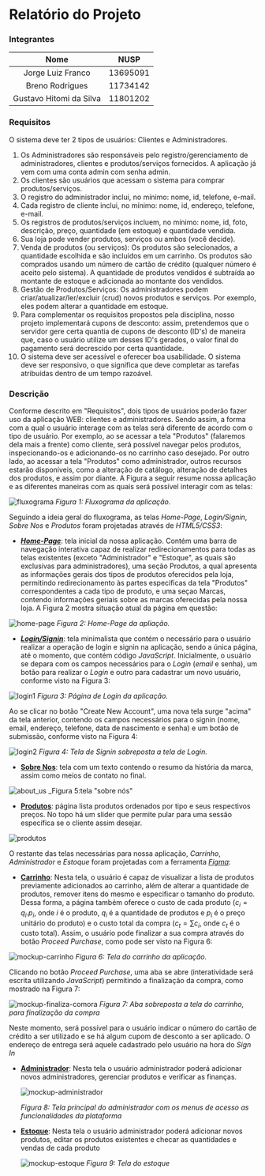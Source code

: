 # Relatório do Projeto

### Integrantes

|          Nome           |   NUSP   |
| :---------------------: | :------: |
|    Jorge Luiz Franco    | 13695091 |
|     Breno Rodrigues     | 11734142 |
| Gustavo Hitomi da Silva | 11801202 |

### Requisitos

O sistema deve ter 2 tipos de usuários: Clientes e Administradores.

1. Os Administradores são responsáveis pelo registro/gerenciamento de administradores, clientes e produtos/serviços fornecidos. A aplicação já vem com uma conta admin com senha admin.
2. Os clientes são usuários que acessam o sistema para comprar produtos/serviços.
3. O registro do administrador inclui, no mínimo: nome, id, telefone, e-mail.
4. Cada registro de cliente inclui, no mínimo: nome, id, endereço, telefone, e-mail.
5. Os registros de produtos/serviços incluem, no mínimo: nome, id, foto, descrição, preço, quantidade (em estoque) e quantidade vendida.
6. Sua loja pode vender produtos, serviços ou ambos (você decide).
7. Venda de produtos (ou serviços): Os produtos são selecionados, a quantidade escolhida e são incluídos em um carrinho. Os produtos são comprados usando um número de cartão de crédito (qualquer número é aceito pelo sistema). A quantidade de produtos vendidos é subtraída ao montante de estoque e adicionada ao montante dos vendidos.
8. Gestão de Produtos/Serviços: Os administradores podem criar/atualizar/ler/excluir (crud) novos produtos e serviços. Por exemplo, eles podem alterar a quantidade em estoque.
9. Para complementar os requisitos propostos pela disciplina, nosso projeto implementará cupons de desconto: assim, pretendemos que o servidor gere certa quantia de cupons de desconto (ID's) de maneira que, caso o usuário utilize um desses ID's gerados, o valor final do pagamento será decrescido por certa quantidade.
10. O sistema deve ser acessível e oferecer boa usabilidade. O sistema deve ser responsivo, o que significa que deve completar as tarefas atribuídas dentro de um tempo razoável.

### Descrição

Conforme descrito em "Requisitos", dois tipos de usuários poderão fazer uso da aplicação WEB: clientes e administradores. Sendo assim, a forma com a qual o usuário interage com as telas será diferente de acordo com o tipo de usuário. Por exemplo, ao se acessar a tela "Produtos" (falaremos dela mais a frente) como cliente, será possível navegar pelos produtos, inspecionando-os e adicionando-os no carrinho caso desejado. Por outro lado, ao acessar a tela "Produtos" como administrador, outros recursos estarão disponíveis, como a alteração de catálogo, alteração de detalhes dos produtos, e assim por diante. A Figura a seguir resume nossa aplicação e as diferentes maneiras com as quais será possível interagir com as telas:

![fluxograma](/diagrams//fluxograma.png)
_Figura 1: Fluxograma da aplicação._

Seguindo a ideia geral do fluxograma, as telas _Home-Page_, _Login/Signin_, _Sobre Nos_ e _Produtos_ foram projetadas através de _HTML5/CSS3_:

- [**_Home-Page_**](/mockups/html/index.html): tela inicial da nossa aplicação. Contém uma barra de navegação interativa capaz de realizar redirecionamentos para todas as telas existentes (exceto "Administrador" e "Estoque", as quais são exclusivas para administradores), uma seção Produtos, a qual apresenta as informações gerais dos tipos de produtos oferecidos pela loja, permitindo redirecionamento às partes específicas da tela "Produtos" correspondentes a cada tipo de produto, e uma seçao Marcas, contendo informações geriais sobre as marcas oferecidas pela nossa loja. A Figura 2 mostra situação atual da página em questão:

![home-page](/mockups/imgs/home.PNG)
_Figura 2: Home-Page da apliação._

- [**_Login/Signin_**](/mockups/html/login.html): tela minimalista que contém o necessário para o usuário realizar a operação de login e signin na aplicação, sendo a única página, até o momento, que contém código _JavaScript_. Inicialmente, o usuário se depara com os campos necessários para o _Login_ (_email_ e senha), um botão para realizar o _Login_ e outro para cadastrar um novo usuário, conforme visto na Figura 3:

![login1](/mockups/imgs/login1.PNG)
_Figura 3: Página de Login da aplicação._

Ao se clicar no botão "Create New Account", uma nova tela surge "acima" da tela anterior, contendo os campos necessários para o signin (nome, email, endereço, telefone, data de nascimento e senha) e um botão de submissão, conforme visto na Figura 4:

![login2](/mockups/imgs/login2.PNG)
_Figura 4: Tela de Signin sobreposta a tela de Login._

- [**Sobre Nos**](/mockups/html/sobre-nos.html): tela com um texto contendo o resumo da história da marca, assim como meios de contato no final.

![about_us](/mockups/imgs/about-us.PNG)
_Figura 5:tela "sobre nós"

- [**Produtos**](/mockups/html/produtos.html): página lista produtos ordenados por tipo e seus respectivos preços. No topo há um slider que permite pular para uma sessão específica se o cliente assim desejar.

![produtos](/mockups/imgs/products.PNG)

O restante das telas necessárias para nossa aplicação, _Carrinho_, _Administrador_ e _Estoque_ foram projetadas com a ferramenta [_Figma_](https://www.figma.com/):

- [**Carrinho**](https://www.figma.com/file/OKp5DBelKJiXaI20pGlS6k/mockup-cart?type=design&node-id=0-1&mode=design): Nesta tela, o usuário é capaz de visualizar a lista de produtos previamente adicionados ao carrinho, além de alterar a quantidade de produtos, remover itens do mesmo e especificar o tamanho do produto. Dessa forma, a página também oferece o custo de cada produto ($c_i = q_i . p_i$, onde $i$ é o produto, $q_i$ é a quantidade de produtos e $p_i$ é o preço unitário do produto) e o custo total da compra ($c_t = \sum c_i$, onde $c_t$ é o custo total). Assim, o usuário pode finalizar a sua compra através do botão _Proceed Purchase_, como pode ser visto na Figura 6:

![mockup-carrinho](/mockups/imgs/figma-cart.PNG)
_Figura 6: Tela do carrinho da aplicação._

Clicando no botão _Proceed Purchase_, uma aba se abre (interatividade será escrita utilizando _JavaScript_) permitindo a finalização da compra, como mostrado na Figura 7:

![mockup-finaliza-comora](/mockups/imgs/figma-cart.PNG)
_Figura 7: Aba sobreposta a tela do carrinho, para finalização da compra_

Neste momento, será possível para o usuário indicar o número do cartão de crédito a ser utilizado e se há algum cupom de desconto a ser aplicado. O endereço de entrega será aquele cadastrado pelo usuário na hora do _Sign In_

- [**Administrador**](https://www.figma.com/file/JpbmmeiFT7enrAiG0Pqwbk/adm-page?type=design&node-id=0-1&mode=design&t=7Jc3nc6QSaGbyds8-0): Nesta tela o usuário administrador poderá adicionar novos administradores, gerenciar produtos e verificar as finanças.

  ![mockup-administrador](/mockups/imgs/figma-admin.PNG)
  
  _Figura 8: Tela principal do administrador com os menus de acesso as funcionalidades da plataforma_

- [**Estoque**](https://www.figma.com/file/jhhEMnWawVa7EOJ0gf4R7u/adm-estoque?type=design&node-id=0-1&mode=design&t=sHkdi1GUL0NWSYM0-0): Nesta tela o usuário administrador poderá adicionar novos produtos, editar os produtos existentes e checar as quantidades e vendas de cada produto

  ![mockup-estoque](/mockups/imgs/figma-adm-estoque.PNG)
  _Figura 9: Tela do estoque_

<!-- ### Comentarios Sobre o Código

- [Estilo das Telas](css): para facilitar o reuso de código, o arquivo [_style.css_](css/style.css) foi criado contendo o estilo dos elementos compartilhados, praticamente, por todas as telas da nossa aplicação, como o body, o header e o footer. Além disso, um ou mais arquivos _.css_ adicionais foram empregados para a estilização específica das telas, complementando aquela trazida pelo arquivo _style.css_. Como exemplo, a tela _Login/Signin_ conta com os arquivos [_login.css_](css/login.css) e [_signin.css_](css/signin.css) para estilização completa da página.

### Plano de Testes

Ainda não temos um plano robusto para realização de testes da aplicação WEB. Entretanto, conforme aprendido nas primeiras aulas do curso, consideramos que a ferramenta [_Insomnia_](https://insomnia.rest) pode ser bastante útil para realização de testes referentes às comunicações HTTP estabelecidas entre cliente e servidor.

### Resultado dos Testes

Por enquanto todos os testes foram feitos de forma manual na nossa aplicação, visto que os endpoints ainda não foram criados
### Como rodar?

No diretório Milestone2 usar os seguintes comandos:

`npm install`

`npm start`
### Problemas Encontrados

TODO: Criar a página admin e suas funções
### Comentarios

O código foi todo produzido utilizando o bundle disponível pelo CRA em conjunto de alguns itens da MUI, no futuro pretendemos mudar toda a UI para o estilo Material -->
